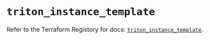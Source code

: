 # `triton_instance_template`

Refer to the Terraform Registory for docs: [`triton_instance_template`](https://www.terraform.io/docs/providers/triton/r/instance_template).
